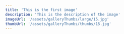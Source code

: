 ```yaml
---
title: 'This is the first image'
description: 'This is the description of the image'
imageUrl: '/assets/galleryThumbs/large/15.jpg'
thumbUrl: '/assets/galleryThumbs/thumbs/15.jpg'
---
```

